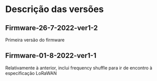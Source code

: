 # Descrição das versões
## Firmware-26-7-2022-ver1-2
Primeira versão do firmware
## Firmware-01-8-2022-ver1-1
Relativamente à anterior, inclui frequency shuffle para ir de encontro à especificação LoRaWAN
